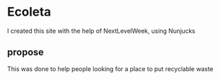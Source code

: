# Ecoleta
I created this site with the help of NextLevelWeek, using Nunjucks
## propose

This was done to help people looking for a place to put recyclable waste
